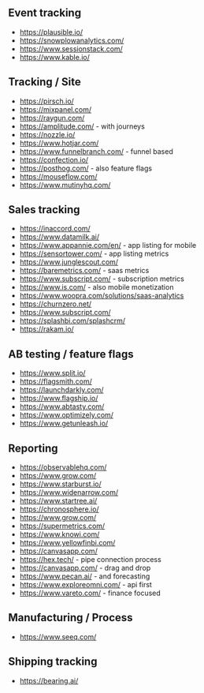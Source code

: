 ## Event tracking

- https://plausible.io/
- https://snowplowanalytics.com/
- https://www.sessionstack.com/
- https://www.kable.io/

## Tracking / Site

- https://pirsch.io/
- https://mixpanel.com/
- https://raygun.com/
- https://amplitude.com/ - with journeys
- https://nozzle.io/
- https://www.hotjar.com/
- https://www.funnelbranch.com/ - funnel based
- https://confection.io/
- https://posthog.com/ - also feature flags
- https://mouseflow.com/
- https://www.mutinyhq.com/

## Sales tracking

- https://inaccord.com/
- https://www.datamilk.ai/
- https://www.appannie.com/en/ - app listing for mobile
- https://sensortower.com/ - app listing metrics
- https://www.junglescout.com/
- https://baremetrics.com/ - saas metrics
- https://www.subscript.com/ - subscription metrics
- https://www.is.com/ - also mobile monetization
- https://www.woopra.com/solutions/saas-analytics
- https://churnzero.net/
- https://www.subscript.com/
- https://splashbi.com/splashcrm/
- https://rakam.io/

## AB testing / feature flags

- https://www.split.io/
- https://flagsmith.com/
- https://launchdarkly.com/
- https://www.flagship.io/
- https://www.abtasty.com/
- https://www.optimizely.com/
- https://www.getunleash.io/

## Reporting

- https://observablehq.com/
- https://www.grow.com/
- https://www.starburst.io/
- https://www.widenarrow.com/
- https://www.startree.ai/
- https://chronosphere.io/
- https://www.grow.com/
- https://supermetrics.com/
- https://www.knowi.com/
- https://www.yellowfinbi.com/
- https://canvasapp.com/
- https://hex.tech/ - pipe connection process
- https://canvasapp.com/ - drag and drop
- https://www.pecan.ai/ - and forecasting
- https://www.exploreomni.com/ - api first
- https://www.vareto.com/ - finance focused

## Manufacturing / Process

- https://www.seeq.com/

## Shipping tracking

- https://bearing.ai/
